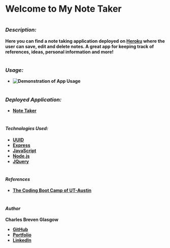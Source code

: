 # **Welcome to My Note Taker**

#

### *Description:*

**Here you can find a note taking application deployed on [Heroku](https://heroku.com) where the user can save, edit and delete notes. A great app for keeping track of references, ideas, personal information and more!**

#

### *Usage:*

- **![Demonstration of App Usage]()**
#

### *Deployed Application:*

- **[Note Taker]()**
#

#### *Technologies Used:*

- **[UUID](https://www.uuidgenerator.net/)**
- **[Express](https://expressjs.com/)**
- **[JavaScript](https://www.javascript.com/)**
- **[Node.js](http://nodejs.org/en/)**
- **[JQuery](https://jquery.com/)**

#

#### *References*

- **[The Coding Boot Camp of UT-Austin](https://techbootcamps.utexas.edu/coding/)**

#

#### *Author*

**Charles Breven Glasgow**

- **[GitHub](https://github.com/Brevenn)**
- **[Portfolio](https://brevenn.github.io/Portfolio-Full-Stack/)**
- **[LinkedIn](https://www.linkedin.com/in/charles-glasgow-7b07a41a3/)**

#